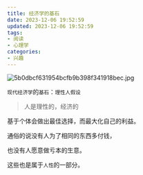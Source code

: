 ```yaml
---
title: 经济学的基石
date: 2023-12-06 19:52:59
updated: 2023-12-06 19:52:59
tags:
- 阅读
- 心理学
categories:
- 兴趣
---
```


![5b0dbcf631954bcfb9b398f341918bec.jpg](https://s2.loli.net/2023/12/06/NmV2hP1zgFxaUZf.jpg)

`现代经济学`的`基石`：`理性人假设`

> 人是理性的，经济的

基于个体会做出最佳选择，而最大化自己的利益。

通俗的说没有人为了相同的东西多付钱，

也没有人愿意做亏本的生意。

这些也是属于`人性`的一部分。